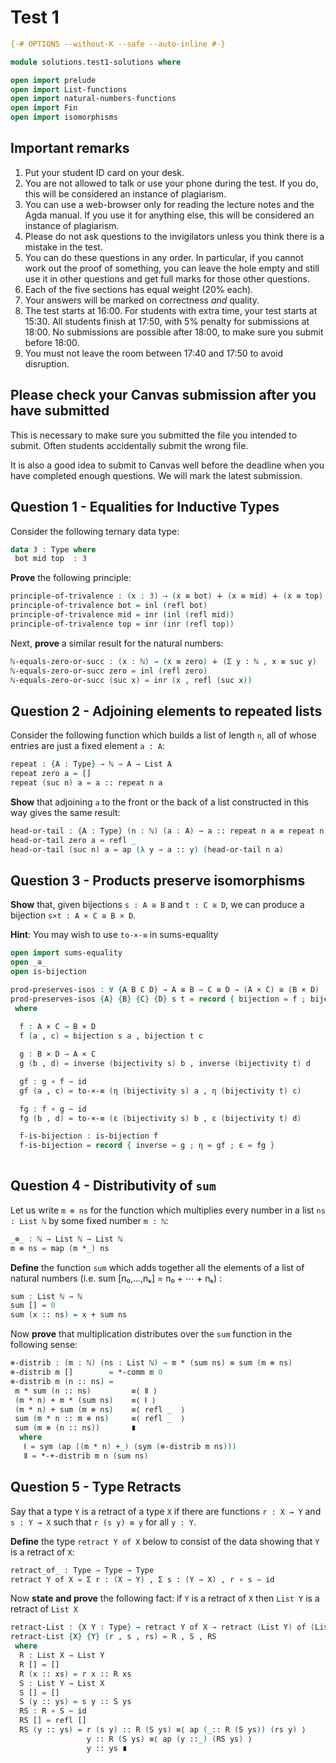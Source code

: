 # Test 1

```agda
{-# OPTIONS --without-K --safe --auto-inline #-}

module solutions.test1-solutions where

open import prelude
open import List-functions
open import natural-numbers-functions
open import Fin
open import isomorphisms
```

## Important remarks
1. Put your student ID card on your desk.
1. You are not allowed to talk or use your phone during the test. If you do,
this will be considered an instance of plagiarism.
1. You can use a web-browser only for reading the lecture notes and the Agda
manual. If you use it for anything else, this will be considered an instance
of plagiarism.
1. Please do not ask questions to the invigilators unless you think there is a
mistake in the test.
1. You can do these questions in any order. In particular, if you cannot work
out the proof of something, you can leave the hole empty and still use it in
other questions and get full marks for those other questions.
1. Each of the five sections has equal weight (20% each).
1. Your answers will be marked on correctness *and* quality.
1. The test starts at 16:00. For students with extra time, your test starts at 15:30.
All students finish at 17:50, with 5% penalty for submissions at 18:00. No submissions are possible after 18:00, to make sure you submit before 18:00.
1. You must not leave the room between 17:40 and 17:50 to avoid disruption.

## Please check your Canvas submission after you have submitted

This is necessary to make sure you submitted the file you intended to submit. Often students accidentally submit the wrong file.

It is also a good idea to submit to Canvas well before the deadline when you have completed enough questions. We will mark the latest submission.

## Question 1 - Equalities for Inductive Types

Consider the following ternary data type:

```agda
data 𝟛 : Type where
 bot mid top  : 𝟛
```

**Prove** the following principle:

```agda
principle-of-trivalence : (x : 𝟛) → (x ≡ bot) ∔ (x ≡ mid) ∔ (x ≡ top)
principle-of-trivalence bot = inl (refl bot)
principle-of-trivalence mid = inr (inl (refl mid))
principle-of-trivalence top = inr (inr (refl top))
```

Next, **prove** a similar result for the natural numbers:

```agda
ℕ-equals-zero-or-succ : (x : ℕ) → (x ≡ zero) ∔ (Σ y ꞉ ℕ , x ≡ suc y)
ℕ-equals-zero-or-succ zero = inl (refl zero)
ℕ-equals-zero-or-succ (suc x) = inr (x , refl (suc x))
```

## Question 2 - Adjoining elements to repeated lists

Consider the following function which builds a list of length `n`,
all of whose entries are just a fixed element `a : A`:

```agda
repeat : {A : Type} → ℕ → A → List A
repeat zero a = []
repeat (suc n) a = a :: repeat n a
```
**Show** that adjoining `a` to the front or the back of a list constructed
in this way gives the same result:

```agda
head-or-tail : {A : Type} (n : ℕ) (a : A) → a :: repeat n a ≡ repeat n a ++ [ a ]
head-or-tail zero a = refl _
head-or-tail (suc n) a = ap (λ y → a :: y) (head-or-tail n a)
```
## Question 3 - Products preserve isomorphisms

**Show** that, given bijections `s : A ≅ B` and `t : C ≅ D`, we can produce a bijection `s×t : A × C ≅ B × D`.

**Hint**: You may wish to use `to-×-≡` in sums-equality 

```agda
open import sums-equality
open _≅_
open is-bijection

prod-preserves-isos : ∀ {A B C D} → A ≅ B → C ≅ D → (A × C) ≅ (B × D)
prod-preserves-isos {A} {B} {C} {D} s t = record { bijection = f ; bijectivity = f-is-bijection }
 where
  
  f : A × C → B × D
  f (a , c) = bijection s a , bijection t c

  g : B × D → A × C
  g (b , d) = inverse (bijectivity s) b , inverse (bijectivity t) d

  gf : g ∘ f ∼ id
  gf (a , c) = to-×-≡ (η (bijectivity s) a , η (bijectivity t) c)

  fg : f ∘ g ∼ id
  fg (b , d) = to-×-≡ (ε (bijectivity s) b , ε (bijectivity t) d)

  f-is-bijection : is-bijection f
  f-is-bijection = record { inverse = g ; η = gf ; ε = fg }
  
```

## Question 4 - Distributivity of `sum`

Let us write `m ⊗ ns` for the function which multiplies every number in a list `ns : List ℕ` by some
fixed number `m : ℕ`:

```agda
_⊗_ : ℕ → List ℕ → List ℕ
m ⊗ ns = map (m *_) ns
```

**Define** the function `sum` which adds together all the elements of a list of natural numbers (i.e. sum [n₀,...,nₖ] = n₀ + ⋯ + nₖ) :

```agda
sum : List ℕ → ℕ
sum [] = 0
sum (x :: ns) = x + sum ns
```

Now **prove** that multiplication distributes over the `sum` function in the following sense:

```agda
⊗-distrib : (m : ℕ) (ns : List ℕ) → m * (sum ns) ≡ sum (m ⊗ ns)
⊗-distrib m []        = *-comm m 0
⊗-distrib m (n :: ns) =
 m * sum (n :: ns)         ≡⟨ Ⅱ ⟩
 (m * n) + m * (sum ns)    ≡⟨ Ⅰ ⟩
 (m * n) + sum (m ⊗ ns)    ≡⟨ refl _  ⟩
 sum (m * n :: m ⊗ ns)     ≡⟨ refl _  ⟩
 sum (m ⊗ (n :: ns))       ∎
  where
   Ⅰ = sym (ap ((m * n) +_) (sym (⊗-distrib m ns)))
   Ⅱ = *-+-distrib m n (sum ns)
```

## Question 5 - Type Retracts 

Say that a type `Y` is a retract of a type `X` if there are functions `r : X → Y` and `s : Y → X` such that `r (s y) ≡ y` for all `y : Y`.

**Define** the type `retract Y of X` below to consist of the data showing that `Y` is a retract of `X`:

```agda
retract_of_ : Type → Type → Type
retract Y of X = Σ r ꞉ (X → Y) , Σ s ꞉ (Y → X) , r ∘ s ∼ id
```

Now **state and prove** the following fact: if `Y` is a retract of `X` then `List Y` is a retract of `List X`

```agda
retract-List : {X Y : Type} → retract Y of X → retract (List Y) of (List X)
retract-List {X} {Y} (r , s , rs) = R , S , RS
 where
  R : List X → List Y
  R [] = []
  R (x :: xs) = r x :: R xs
  S : List Y → List X
  S [] = []
  S (y :: ys) = s y :: S ys
  RS : R ∘ S ∼ id
  RS [] = refl []
  RS (y :: ys) = r (s y) :: R (S ys) ≡⟨ ap (_:: R (S ys)) (rs y) ⟩
                 y :: R (S ys) ≡⟨ ap (y ::_) (RS ys) ⟩
                 y :: ys ∎

```
